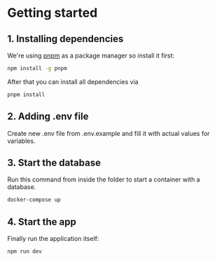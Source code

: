 # Getting started

## 1. Installing dependencies

We're using [pnpm](https://pnpm.io/) as a package manager so install it first:

```bash
npm install -g pnpm
```

After that you can install all dependencies via

```bash
pnpm install
```

## 2. Adding .env file

Create new .env file from .env.example and fill it with actual values for variables.

## 3. Start the database

Run this command from inside the folder to start a container with a database.

```bash
docker-compose up
```

## 4. Start the app

Finally run the application itself:

```bash
npm run dev
```

